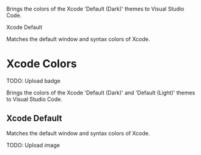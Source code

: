 Brings the colors of the Xcode 'Default (Dark)' themes to Visual Studio Code.

Xcode Default

Matches the default window and syntax colors of Xcode.

# Xcode Colors

TODO: Upload badge

Brings the colors of the Xcode 'Default (Dark)' and 'Default (Light)' themes to Visual Studio Code.

## Xcode Default

Matches the default window and syntax colors of Xcode.

TODO: Upload image
